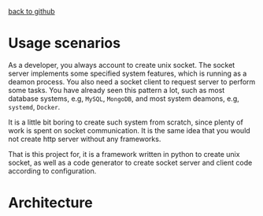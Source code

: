 [back to github](https://github.com/hellstein/unix-socket-cs)

# Usage scenarios
As a developer, you always account to create unix socket. The socket server implements some specified system features, which is running as a deamon process. You also need a socket client to request server to perform some tasks. You have already seen this pattern a lot, such as most database systems, e.g, `MySQL`, `MongoDB`, and most system deamons, e.g, `systemd`, `Docker`. 

It is a little bit boring to create such system from scratch, since plenty of work is spent on socket communication. It is the same idea that you would not create http server without any frameworks.

That is this project for, it is a framework written in python to create unix socket, as well as a code generator to create socket server and client code according to configuration.

# Architecture

